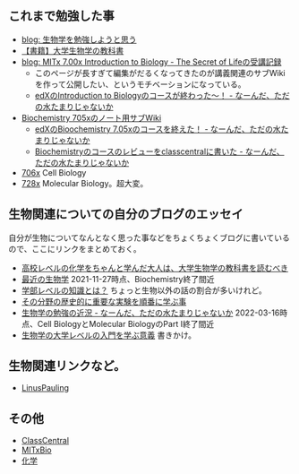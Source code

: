 ## これまで勉強した事

- [blog: 生物学を勉強しようと思う](https://karino2.github.io/2021/06/11/biology.html)
- [【書籍】大学生物学の教科書](%E3%80%90%E6%9B%B8%E7%B1%8D%E3%80%91%E5%A4%A7%E5%AD%A6%E7%94%9F%E7%89%A9%E5%AD%A6%E3%81%AE%E6%95%99%E7%A7%91%E6%9B%B8)
- [blog: MITx 7.00x Introduction to Biology - The Secret of Lifeの受講記録](https://karino2.github.io/2021/07/19/the_secret_of_life.html)
   - このページが長すぎて編集がだるくなってきたのが講義関連のサブWikiを作って公開したい、というモチベーションになっている。
  - [edXのIntroduction to Biologyのコースが終わった〜！ - なーんだ、ただの水たまりじゃないか](https://karino2.github.io/2021/10/06/finish_700x.html)
- [Biochemistry 705xのノート用サブWiki](https://karino2.github.io/Biochemistry705x/Home)
  - [edXのBioochemistry 7.05xのコースを終えた！ - なーんだ、ただの水たまりじゃないか](https://karino2.github.io/2021/12/06/finish_biochemistry_course.html)
  - [Biochemistryのコースのレビューをclasscentralに書いた - なーんだ、ただの水たまりじゃないか](https://karino2.github.io/2022/01/17/my_review_in_classcentral.html)
- [706x](706x) Cell Biology
- [728x](728x) Molecular Biology。超大変。

## 生物関連についての自分のブログのエッセイ

自分が生物についてなんとなく思った事などをちょくちょくブログに書いているので、ここにリンクをまとめておく。

- [高校レベルの化学をちゃんと学んだ大人は、大学生物学の教科書を読むべき](https://karino2.github.io/2022/02/21/lets_study_biology_intro.html)
- [最近の生物学](https://karino2.github.io/2021/11/27/biology_study_thesedays.html) 2021-11-27時点、Biochemistry終了間近
- [学部レベルの知識とは？](https://karino2.github.io/2021/09/10/undergrad_knowledge.html) ちょっと生物以外の話の割合が多いけれど。
- [その分野の歴史的に重要な実験を順番に学ぶ事](https://karino2.github.io/2021/06/28/study_historical_experiment.html)
- [生物学の勉強の近況 - なーんだ、ただの水たまりじゃないか](https://karino2.github.io/2022/03/14/biology_study_thesedays2.html) 2022-03-16時点、Cell BiologyとMolecular BiologyのPart I終了間近
- [生物学の大学レベルの入門を学ぶ意義](%E7%94%9F%E7%89%A9%E5%AD%A6%E3%81%AE%E5%A4%A7%E5%AD%A6%E3%83%AC%E3%83%99%E3%83%AB%E3%81%AE%E5%85%A5%E9%96%80%E3%82%92%E5%AD%A6%E3%81%B6%E6%84%8F%E7%BE%A9) 書きかけ。

## 生物関連リンクなど。

- [LinusPauling](LinusPauling)

## その他
- [ClassCentral](ClassCentral)
- [MITxBio](MITxBio)
- [化学](%E5%8C%96%E5%AD%A6)